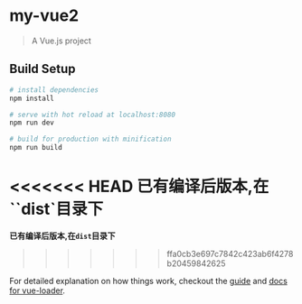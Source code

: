 # my-vue2

> A Vue.js project

## Build Setup

``` bash
# install dependencies
npm install

# serve with hot reload at localhost:8080
npm run dev

# build for production with minification
npm run build
```

<<<<<<< HEAD
**已有编译后版本,在``dist`目录下**
=======
**已有编译后版本,在`dist`目录下**
>>>>>>> ffa0cb3e697c7842c423ab6f4278b20459842625

For detailed explanation on how things work, checkout the [guide](http://vuejs-templates.github.io/webpack/) and [docs for vue-loader](http://vuejs.github.io/vue-loader).
